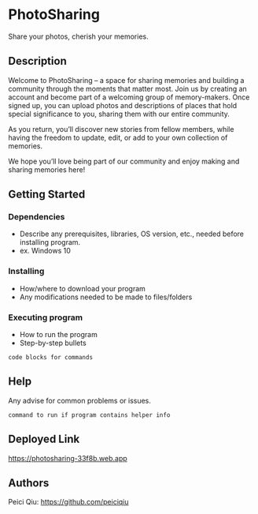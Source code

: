 # PhotoSharing

Share your photos, cherish your memories.

## Description

Welcome to PhotoSharing – a space for sharing memories and building a community through the moments that matter most. Join us by creating an account and become part of a welcoming group of memory-makers. Once signed up, you can upload photos and descriptions of places that hold special significance to you, sharing them with our entire community.

As you return, you’ll discover new stories from fellow members, while having the freedom to update, edit, or add to your own collection of memories.

We hope you’ll love being part of our community and enjoy making and sharing memories here!

## Getting Started

### Dependencies

* Describe any prerequisites, libraries, OS version, etc., needed before installing program.
* ex. Windows 10

### Installing

* How/where to download your program
* Any modifications needed to be made to files/folders

### Executing program

* How to run the program
* Step-by-step bullets
```
code blocks for commands
```

## Help

Any advise for common problems or issues.
```
command to run if program contains helper info
```


## Deployed Link

https://photosharing-33f8b.web.app

## Authors

Peici Qiu: https://github.com/peiciqiu


